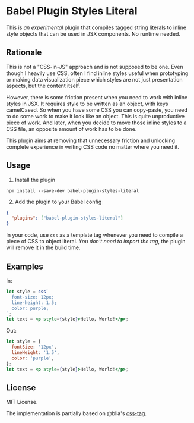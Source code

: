 # Babel Plugin Styles Literal

This is _an experimental_ plugin that compiles tagged string literals to inline
style objects that can be used in JSX components. No runtime needed.

## Rationale

This is not a "CSS-in-JS" approach and is not supposed to be one. Even though
I heavily use CSS, often I find inline styles useful when prototyping or making
data visualization piece which styles are not just presentation aspects, but
the content itself.

However, there is some friction present when you need to work with inline styles
in JSX. It requires style to be written as an object, with keys camelCased. So
when you have some CSS you can copy-paste, you need to do some work to make it
look like an object. This is quite unproductive piece of work. And later, when
you decide to move those inline styles to a CSS file, an opposite amount of work
has to be done.

This plugin aims at removing that unnecessary friction and unlocking complete
experience in writing CSS code no matter where you need it.

## Usage

1. Install the plugin

```
npm install --save-dev babel-plugin-styles-literal
```

2. Add the plugin to your Babel config

```json
{
  "plugins": ["babel-plugin-styles-literal"]
}
```

In your code, use `css` as a template tag whenever you need to compile a piece
of CSS to object literal. _You don't need to import the tag_, the plugin will
remove it in the build time.

## Examples

In:

```jsx
let style = css`
  font-size: 12px;
  line-height: 1.5;
  color: purple;
`;
let text = <p style={style}>Hello, World!</p>;
```

Out:

```jsx
let style = {
  fontSize: '12px',
  lineHeight: '1.5',
  color: 'purple',
};
let text = <p style={style}>Hello, World!</p>;
```

## License

MIT License.

The implementation is partially based on @blia's [css-tag](https://github.com/blia/css-tag).
